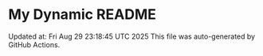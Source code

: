 # My Dynamic README
Updated at: Fri Aug 29 23:18:45 UTC 2025
This file was auto-generated by GitHub Actions.
